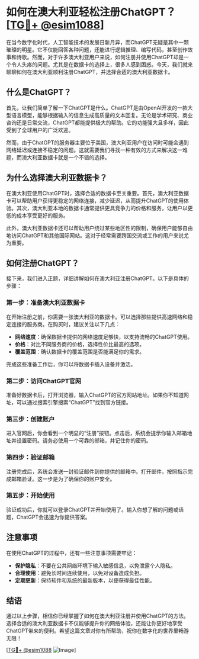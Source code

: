 # 如何在澳大利亚轻松注册ChatGPT？[[TG💪+ @esim1088](https://t.me/s/esim1088)]

在当今数字化时代，人工智能技术的发展日新月异，而ChatGPT无疑是其中一颗璀璨的明星。它不仅能回答各种问题，还能进行逻辑推理、编写代码，甚至创作故事和诗歌。然而，对于许多澳大利亚用户来说，如何注册并使用ChatGPT却是一个令人头疼的问题。尤其是在数据卡的选择上，很多人感到困惑。今天，我们就来聊聊如何在澳大利亚顺利注册ChatGPT，并选择合适的澳大利亚数据卡。

## 什么是ChatGPT？

首先，让我们简单了解一下ChatGPT是什么。ChatGPT是由OpenAI开发的一款大型语言模型，能够根据输入的信息生成高质量的文本回复。无论是学术研究、商业咨询还是日常交流，ChatGPT都能提供极大的帮助。它的功能强大且多样，因此受到了全球用户的广泛欢迎。

然而，由于ChatGPT的服务器主要位于美国，澳大利亚用户在访问时可能会遇到网络延迟或连接不稳定的问题。这就需要我们寻找一种有效的方式来解决这一难题，而澳大利亚数据卡就是一个不错的选择。

## 为什么选择澳大利亚数据卡？

在澳大利亚使用ChatGPT时，选择合适的数据卡至关重要。首先，澳大利亚数据卡可以帮助用户获得更稳定的网络连接，减少延迟，从而提升ChatGPT的使用体验。其次，澳大利亚本地的数据卡通常提供更具竞争力的价格和服务，让用户以更低的成本享受更好的服务。

此外，澳大利亚数据卡还可以帮助用户绕过某些地区性的限制，确保用户能够自由地访问ChatGPT和其他国际网站。这对于经常需要跨国交流或工作的用户来说尤为重要。

## 如何注册ChatGPT？

接下来，我们进入正题，详细讲解如何在澳大利亚注册ChatGPT。以下是具体的步骤：

### 第一步：准备澳大利亚数据卡

在开始注册之前，你需要一张澳大利亚的数据卡。可以选择那些提供高速网络和稳定连接的服务商。在购买时，建议关注以下几点：

- **网络速度**：确保数据卡提供的网络速度足够快，以支持流畅的ChatGPT使用。
- **价格**：对比不同服务商的价格，选择性价比最高的选项。
- **覆盖范围**：确认数据卡的覆盖范围是否能满足你的需求。

完成这些准备工作后，你可以将数据卡插入设备并激活。

### 第二步：访问ChatGPT官网

准备好数据卡后，打开浏览器，输入ChatGPT的官方网站地址。如果你不知道网址，可以通过搜索引擎搜索“ChatGPT”找到官方链接。

### 第三步：创建账户

进入官网后，你会看到一个明显的“注册”按钮。点击后，系统会提示你输入邮箱地址并设置密码。请务必使用一个可靠的邮箱，并记住你的密码。

### 第四步：验证邮箱

注册完成后，系统会发送一封验证邮件到你提供的邮箱中。打开邮件，按照指示完成邮箱验证。这一步是为了确保你的账户安全。

### 第五步：开始使用

验证成功后，你就可以登录ChatGPT并开始使用了。输入你想了解的问题或话题，ChatGPT会迅速为你提供答案。

## 注意事项

在使用ChatGPT的过程中，还有一些注意事项需要牢记：

- **保护隐私**：不要在公共网络环境下输入敏感信息，以免泄露个人隐私。
- **合理使用**：避免长时间连续使用，以免对设备造成负担。
- **定期更新**：保持软件和系统的最新版本，以便获得最佳性能。

## 结语

通过以上步骤，相信你已经掌握了如何在澳大利亚注册并使用ChatGPT的方法。选择合适的澳大利亚数据卡不仅能够提升你的网络体验，还能让你更好地享受ChatGPT带来的便利。希望这篇文章对你有所帮助，祝你在数字化的世界里畅游无阻！

[[TG💪+ @esim1088](https://t.me/s/esim1088) ![Image](https://i.postimg.cc/4NQfJmqS/Snipaste-2025-05-13-00-14-12.png)]